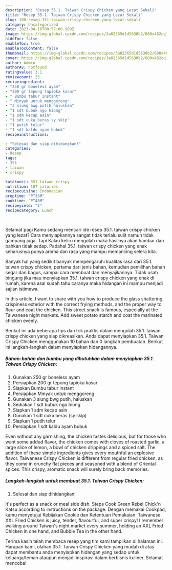 ```yaml
---
description: "Resep 35.1. Taiwan Crispy Chicken yang Lezat Sekali"
title: "Resep 35.1. Taiwan Crispy Chicken yang Lezat Sekali"
slug: 100-resep-351-taiwan-crispy-chicken-yang-lezat-sekali
category: Uncategorized
date: 2023-04-16T00:57:00.989Z
image: https://img-global.cpcdn.com/recipes/3a82565d1d5630b2/680x482cq70/351-taiwan-crispy-chicken-foto-resep-utama.jpg
hideToc: false
enableToc: true
enableTocContent: false
thumbnail: https://img-global.cpcdn.com/recipes/3a82565d1d5630b2/680x482cq70/351-taiwan-crispy-chicken-foto-resep-utama.jpg
cover: https://img-global.cpcdn.com/recipes/3a82565d1d5630b2/680x482cq70/351-taiwan-crispy-chicken-foto-resep-utama.jpg
author: Admin
authorAv: notfound
ratingvalue: 3.1
reviewcount: 25
recipeingredient:
- "250 gr boneless ayam"
- "200 gr tepung tapioka kasar"
- " Bumbu tabur instant"
- " Minyak untuk menggoreng"
- "3 siung bwg putih haluskan"
- "1 sdt bubuk ngo hiong"
- "1 sdm kecap asin"
- "1 sdt cuka beras sy skip"
- "1 putih telur"
- "1 sdt kaldu ayam bubuk"
recipeinstructions:

- "Selesai dan siap dihidangkan!"
categories:
- Resep
tags:
- 351
- taiwan
- crispy

katakunci: 351 taiwan crispy 
nutrition: 107 calories
recipecuisine: Indonesian
preptime: "PT33M"
cooktime: "PT48M"
recipeyield: "2"
recipecategory: Lunch

---
```



Selamat pagi Kamu sedang mencari ide resep 35.1. taiwan crispy chicken yang lezat? Cara menyiapkannya sangat tidak terlalu sulit namun tidak gampang juga. Tapi Kalau keliru mengolah maka hasilnya akan hambar dan bahkan tidak sedap. Padahal 35.1. taiwan crispy chicken yang enak seharusnya punya aroma dan rasa yang mampu memancing selera kita.


Banyak hal yang sedikit banyak mempengaruhi kualitas rasa dari 35.1. taiwan crispy chicken, pertama dari jenis bahan, kemudian pemilihan bahan segar dan bagus, sampai cara membuat dan menyajikannya. Tidak usah bingung jika mau menyiapkan 35.1. taiwan crispy chicken yang enak di rumah, karena asal sudah tahu caranya maka hidangan ini mampu menjadi sajian istimewa.

In this article, I want to share with you how to produce the glass shattering crispiness exterior with the correct frying methods, and the proper way to flour and coat the chicken. This street snack is famous, especially at the Taiwanese night markets. Add sweet potato starch and coat the marinated chicken evenly.


Berikut ini ada beberapa tips dan trik praktis dalam mengolah 35.1. taiwan crispy chicken yang siap dikreasikan. Anda dapat menyiapkan 35.1. Taiwan Crispy Chicken menggunakan 10 bahan dan 0 langkah pembuatan. Berikut ini langkah-langkah dalam menyiapkan hidangannya.

<!--inarticleads1-->

##### Bahan-bahan dan bumbu yang dibutuhkan dalam menyiapkan 35.1. Taiwan Crispy Chicken:

1. Gunakan 250 gr boneless ayam
1. Persiapkan 200 gr tepung tapioka kasar
1. Siapkan  Bumbu tabur instant
1. Persiapkan  Minyak untuk menggoreng
1. Gunakan 3 siung bwg putih, haluskan
1. Sediakan 1 sdt bubuk ngo hiong
1. Siapkan 1 sdm kecap asin
1. Gunakan 1 sdt cuka beras (sy skip)
1. Siapkan 1 putih telur
1. Persiapkan 1 sdt kaldu ayam bubuk


Even without any garnishing, the chicken tastes delicious, but for those who want some added flavor, the chicken comes with cloves of roasted garlic, a large slice of lemon, a bowl of chicken drippings and a spiced salt. The addition of these simple ingredients gives every mouthful an explosive flavor. Taiwanese Crispy Chicken is different from regular fried chicken, as they come in crunchy flat pieces and seasoned with a blend of Oriental spices. This crispy, aromatic snack will surely bring back memories. 

<!--inarticleads2-->

##### Langkah-langkah untuk membuat 35.1. Taiwan Crispy Chicken:


1. Selesai dan siap dihidangkan!

It&#39;s perfect as a snack or meal side dish. Steps Cook Green Rebel Chick&#39;n Katsu according to instructions on the package. Dengan memakai Cookpad, kamu menyetujui Kebijakan Cookie dan Ketentuan Pemakaian. Taiwanese XXL Fried Chicken is juicy, tender, flavourful, and super crispy! I remember walking around Taiwan&#39;s night market every summer, holding an XXL Fried Chicken in one hand, and Bubble Tea in the other hand. 

Terima kasih telah membaca resep yang tim kami tampilkan di halaman ini. Harapan kami, olahan 35.1. Taiwan Crispy Chicken yang mudah di atas dapat membantu anda menyiapkan hidangan yang sedap untuk keluarga/teman ataupun menjadi inspirasi dalam berbisnis kuliner. Selamat mencoba!

